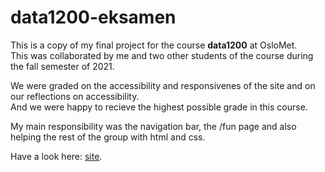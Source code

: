 # data1200-eksamen

This is a copy of my final project for the course **data1200** at OsloMet.\
This was collaborated by me and two other students of the course during the fall semester of 2021.

We were graded on the accessibility and responsivenes of the site and on our reflections on accessibility.\
And we were happy to recieve the highest possible grade in this course. 

My main responsibility was the navigation bar, the /fun page and also helping the rest of the group with html and css. 

Have a look here: [site](https://pedarn.github.io/data1200-eksamen/).
